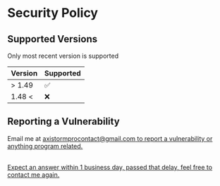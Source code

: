 # Security Policy

## Supported Versions

Only most recent version is supported

| Version | Supported          |
| ------- | ------------------ |
| > 1.49  | :white_check_mark: |
| 1.48 <  | :x:                |

## Reporting a Vulnerability

Email me at <u /> axistormprocontact@gmail.com <u />
to report a vulnerability or anything program related. <br /> <br />

Expect an answer within 1 business day, passed that delay, 
feel free to contact me again.
